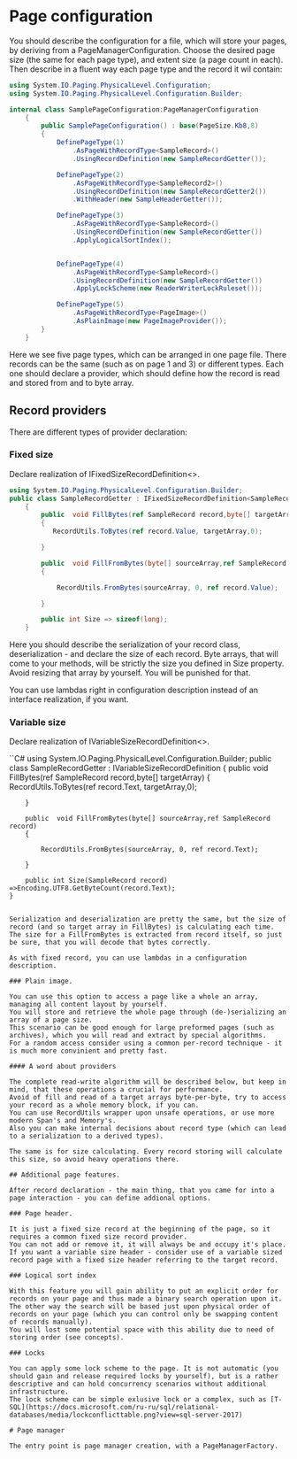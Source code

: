 # Page configuration

You should describe the configuration for a file, which will store your pages, by deriving from a PageManagerConfiguration.
Choose the desired page size (the same for each page type), and extent size (a page count in each).
Then describe in a fluent way each page type and the record it wil contain:

```C#
using System.IO.Paging.PhysicalLevel.Configuration;
using System.IO.Paging.PhysicalLevel.Configuration.Builder;

internal class SamplePageConfiguration:PageManagerConfiguration
    {
        public SamplePageConfiguration() : base(PageSize.Kb8,8)
        {
            DefinePageType(1)
                .AsPageWithRecordType<SampleRecord>()
                .UsingRecordDefinition(new SampleRecordGetter());

            DefinePageType(2)
                .AsPageWithRecordType<SampleRecord2>()
                .UsingRecordDefinition(new SampleRecordGetter2())
                .WithHeader(new SampleHeaderGetter());

            DefinePageType(3)
                .AsPageWithRecordType<SampleRecord>()
                .UsingRecordDefinition(new SampleRecordGetter())
                .ApplyLogicalSortIndex();


            DefinePageType(4)
                .AsPageWithRecordType<SampleRecord>()
                .UsingRecordDefinition(new SampleRecordGetter())
                .ApplyLockScheme(new ReaderWriterLockRuleset());

			DefinePageType(5)
                .AsPageWithRecordType<PageImage>()
                .AsPlainImage(new PageImageProvider());
        }
    }
```

Here we see five page types, which can be arranged in one page file.
There records can be the same (such as on page 1 and 3) or different types.
Each one should declare a provider, which should define how the record is read and stored from and to byte array.

## Record providers

There are different types of provider declaration:

### Fixed size

Declare realization of IFixedSizeRecordDefinition<>.


```C#
using System.IO.Paging.PhysicalLevel.Configuration.Builder;
public class SampleRecordGetter : IFixedSizeRecordDefinition<SampleRecord>
    {
        public  void FillBytes(ref SampleRecord record,byte[] targetArray)
        {
           RecordUtils.ToBytes(ref record.Value, targetArray,0);

        }

        public  void FillFromBytes(byte[] sourceArray,ref SampleRecord record)
        {

            RecordUtils.FromBytes(sourceArray, 0, ref record.Value);

        }

        public int Size => sizeof(long);
    }
```

Here you should describe the serialization of your record class, deserialization - and declare the size of each record.
Byte arrays, that will come to your methods, will be strictly the size you defined in Size property.
Avoid resizing that array by yourself. You will be punished for that.

You can use lambdas right in configuration description instead of an interface realization, if you want.

### Variable size

Declare realization of IVariableSizeRecordDefinition<>.


``C#
using System.IO.Paging.PhysicalLevel.Configuration.Builder;
public class SampleRecordGetter : IVariableSizeRecordDefinition<SampleRecord>
    {
        public  void FillBytes(ref SampleRecord record,byte[] targetArray)
        {
           RecordUtils.ToBytes(ref record.Text, targetArray,0);

        }

        public  void FillFromBytes(byte[] sourceArray,ref SampleRecord record)
        {

            RecordUtils.FromBytes(sourceArray, 0, ref record.Text);

        }

        public int Size(SampleRecord record) =>Encoding.UTF8.GetByteCount(record.Text);
    }
```

Serialization and deserialization are pretty the same, but the size of record (and so target array in FillBytes) is calculating each time.
The size for a FillFromBytes is extracted from record itself, so just be sure, that you will decode that bytes correctly.

As with fixed record, you can use lambdas in a configuration description.

### Plain image.

You can use this option to access a page like a whole an array, managing all content layout by yourself.
You will store and retrieve the whole page through (de-)serializing an array of a page size.
This scenario can be good enough for large preformed pages (such as archives), which you will read and extract by special algorithms.
For a random access consider using a common per-record technique - it is much more convinient and pretty fast.

#### A word about providers

The complete read-write algorithm will be described below, but keep in mind, that these operations a crucial for performance.
Avoid of fill and read of a target arrays byte-per-byte, try to access your record as a whole memory block, if you can.
You can use RecordUtils wrapper upon unsafe operations, or use more modern Span's and Memory's.
Also you can make internal decisions about record type (which can lead to a serialization to a derived types).

The same is for size calculating. Every record storing will calculate this size, so avoid heavy operations there.

## Additional page features.

After record declaration - the main thing, that you came for into a page interaction - you can define addional options.

### Page header.

It is just a fixed size record at the beginning of the page, so it requires a common fixed size record provider.
You can not add or remove it, it will always be and occupy it's place.
If you want a variable size header - consider use of a variable sized record page with a fixed size header referring to the target record.

### Logical sort index

With this feature you will gain ability to put an explicit order for records on your page and thus made a binary search operation upon it.
The other way the search will be based just upon physical order of records on your page (which you can control only be swapping content of records manually).
You will lost some potential space with this ability due to need of storing order (see concepts).

### Locks

You can apply some lock scheme to the page. It is not automatic (you should gain and release required locks by yourself), but is a rather descriptive and can hold concurrency scenarios without additional infrastructure.
The lock scheme can be simple exlusive lock or a complex, such as [T-SQL](https://docs.microsoft.com/ru-ru/sql/relational-databases/media/lockconflicttable.png?view=sql-server-2017)

# Page manager

The entry point is page manager creation, with a PageManagerFactory.
